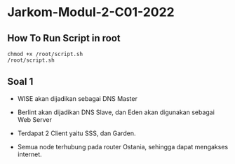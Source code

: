 # Jarkom-Modul-2-C01-2022

## How To Run Script in root

```
chmod +x /root/script.sh
/root/script.sh
```

## Soal 1

- WISE akan dijadikan sebagai DNS Master

- Berlint akan dijadikan DNS Slave, dan Eden akan digunakan sebagai Web Server

- Terdapat 2 Client yaitu SSS, dan Garden.

- Semua node terhubung pada router Ostania, sehingga dapat mengakses internet.
